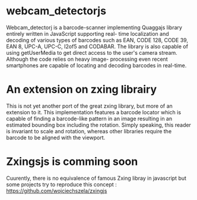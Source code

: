 # webcam_detectorjs

Webcam_detectorj is a barcode-scanner implementing Quaggajs library entirely written in JavaScript supporting real- time localization and decoding of various types of barcodes such as EAN, CODE 128, CODE 39, EAN 8, UPC-A, UPC-C, I2of5 and CODABAR. The library is also capable of using getUserMedia to get direct access to the user's camera stream. Although the code relies on heavy image- processing even recent smartphones are capable of locating and decoding barcodes in real-time.

# An extension on zxing librairy

This is not yet another port of the great zxing library, but more of an extension to it. This implementation features a barcode locator which is capable of finding a barcode-like pattern in an image resulting in an estimated bounding box including the rotation. Simply speaking, this reader is invariant to scale and rotation, whereas other libraries require the barcode to be aligned with the viewport.

# Zxingsjs is comming soon 

Cuurently, there is no equivalence of famous Zxing libray  in javascript but some projects try to reproduce this concept :  https://github.com/wojciechszela/zxingjs





